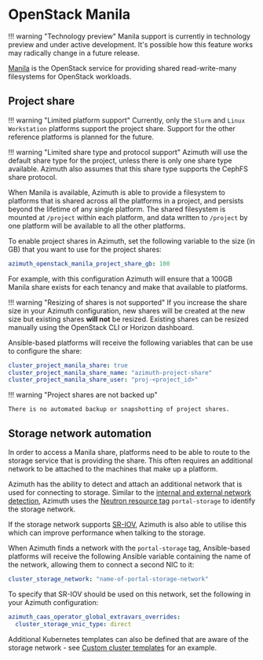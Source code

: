 # OpenStack Manila

<!-- prettier-ignore-start -->
!!! warning "Technology preview"
    Manila support is currently in technology preview and under active development.
    It's possible how this feature works may radically change in a future release.
<!-- prettier-ignore-end -->

[Manila](https://docs.openstack.org/manila/latest/) is the OpenStack service for providing shared
read-write-many filesystems for OpenStack workloads.

## Project share

<!-- prettier-ignore-start -->
!!! warning "Limited platform support"
    Currently, only the `Slurm` and `Linux Workstation` platforms support the project share.
    Support for the other reference platforms is planned for the future.

!!! warning "Limited share type and protocol support"
    Azimuth will use the default share type for the project, unless there is only one share type available. Azimuth also assumes that this share type supports the CephFS share protocol.
<!-- prettier-ignore-end -->

When Manila is available, Azimuth is able to provide a filesystem to platforms that is shared
across all the platforms in a project, and persists beyond the lifetime of any single platform.
The shared filesystem is mounted at `/project` within each platform, and data written to `/project`
by one platform will be available to all the other platforms.

To enable project shares in Azimuth, set the following variable to the size (in GB) that you want
to use for the project shares:

```yaml title="environments/my-site/inventory/group_vars/all/variables.yml"
azimuth_openstack_manila_project_share_gb: 100
```

For example, with this configuration Azimuth will ensure that a 100GB Manila share exists for each
tenancy and make that available to platforms.

<!-- prettier-ignore-start -->
!!! warning "Resizing of shares is not supported"
    If you increase the share size in your Azimuth configuration, new shares will be created at the new size but existing shares **will not** be resized.
    Existing shares can be resized manually using the OpenStack CLI or Horizon dashboard.
<!-- prettier-ignore-end -->

Ansible-based platforms will receive the following variables that can be use to configure the share:

```yaml
cluster_project_manila_share: true
cluster_project_manila_share_name: "azimuth-project-share"
cluster_project_manila_share_user: "proj-<project_id>"
```

!!! warning "Project shares are not backed up"

```text
There is no automated backup or snapshotting of project shares.
```

## Storage network automation

In order to access a Manila share, platforms need to be able to route to the storage service that
is providing the share. This often requires an additional network to be attached to the machines
that make up a platform.

Azimuth has the ability to detect and attach an additional network that is used for connecting
to storage. Similar to the
[internal and external network detection](./index.md#networking-configuration), Azimuth uses the
[Neutron resource tag](https://docs.openstack.org/neutron/latest/contributor/internals/tag.html)
`portal-storage` to identify the storage network.

If the storage network supports
[SR-IOV](https://en.wikipedia.org/wiki/Single-root_input/output_virtualization), Azimuth is also
able to utilise this which can improve performance when talking to the storage.

When Azimuth finds a network with the `portal-storage` tag, Ansible-based platforms will receive
the following Ansible variable containing the name of the network, allowing them to connect a
second NIC to it:

```yaml
cluster_storage_network: "name-of-portal-storage-network"
```

To specify that SR-IOV should be used on this network, set the following in your Azimuth
configuration:

```yaml title="environments/my-site/inventory/group_vars/all/variables.yml"
azimuth_caas_operator_global_extravars_overrides:
  cluster_storage_vnic_type: direct
```

Additional Kubernetes templates can also be defined that are aware of the storage network - see
[Custom cluster templates](../10-kubernetes-clusters.md#custom-cluster-templates) for an example.
